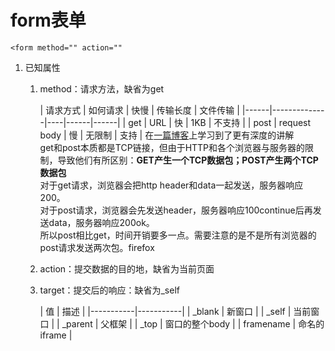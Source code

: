 # form表单

    <form method="" action=""

1. 已知属性
    1. method：请求方法，缺省为get

       | 请求方式 | 如何请求         | 快慢 | 传输长度 | 文件传输 |
               |------|--------------|----|------|------|
       | get  | URL          | 快  | 1KB  | 不支持  |
       | post | request body | 慢  | 无限制  | 支持   |
       在[一篇博客](https://cloud.tencent.com/developer/article/1915518)上学习到了更有深度的讲解
       <br>get和post本质都是TCP链接，但由于HTTP和各个浏览器与服务器的限制，导致他们有所区别：**GET产生一个TCP数据包；POST产生两个TCP数据包**
       <br>对于get请求，浏览器会把http header和data一起发送，服务器响应200。<br>
       对于post请求，浏览器会先发送header，服务器响应100continue后再发送data，服务器响应200ok。<br>
       所以post相比get，时间开销要多一点。需要注意的是不是所有浏览器的post请求发送两次包。firefox
    2. action：提交数据的目的地，缺省为当前页面
    3. target：提交后的响应：缺省为_self

       | 值         | 描述        |
                |-----------|-----------|
       | _blank    | 新窗口       |
       | _self     | 当前窗口      |
       | _parent   | 父框架       |
       | _top      | 窗口的整个body |
       | framename | 命名的iframe |
    